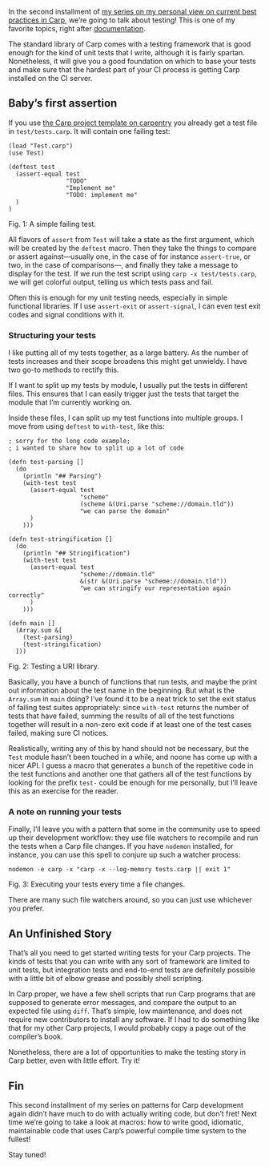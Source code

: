 In the second installment of [my series on my personal view on current best
practices in Carp](/carp-pattens), we’re going to talk about testing! This is
one of my favorite topics, right after [documentation](/Carp_Patterns_I:_Documentation.html).

The standard library of Carp comes with a testing framework that is good enough
for the kind of unit tests that I write, although it is fairly spartan.
Nonetheless, it will give you a good foundation on which to base your tests
and make sure that the hardest part of your CI process is getting Carp
installed on the CI server.

## Baby’s first assertion

If you use [the Carp project template on carpentry](https://github.com/carpentry-org/template)
you already get a test file in `test/tests.carp`. It will contain one failing
test:

```
(load "Test.carp")
(use Test)

(deftest test
  (assert-equal test
                "TODO"
                "Implement me"
                "TODO: implement me"
  )
)
```
<div class="figure-label">Fig. 1: A simple failing test.</div>

All flavors of `assert` from `Test` will take a state as the first argument,
which will be created by the `deftest` macro. Then they take the things to
compare or assert against—usually one, in the case of for instance
`assert-true`, or two, in the case of comparisons—, and finally they take a
message to display for the test. If we run the test script using `carp -x
test/tests.carp`, we will get colorful output, telling us which tests pass and
fail.

Often this is enough for my unit testing needs, especially in simple functional
libraries. If I use `assert-exit` or `assert-signal`, I can even test exit
codes and signal conditions with it.

### Structuring your tests

I like putting all of my tests together, as a large battery. As the number of
tests increases and their scope broadens this might get unwieldy. I
have two go-to methods to rectify this.

If I want to split up my tests by module, I usually put the tests in different
files. This ensures that I can easily trigger just the tests that target the
module that I’m currently working on.

Inside these files, I can split up my test functions into multiple groups. I
move from using `deftest` to `with-test`, like this:

```
; sorry for the long code example;
; i wanted to share how to split up a lot of code

(defn test-parsing []
  (do
    (println "## Parsing")
    (with-test test
      (assert-equal test
                    "scheme"
                    (scheme &(Uri.parse "scheme://domain.tld"))
                    "we can parse the domain"
      )
    )))

(defn test-stringification []
  (do
    (println "## Stringification")
    (with-test test
      (assert-equal test
                    "scheme://domain.tld"
                    &(str &(Uri.parse "scheme://domain.tld"))
                    "we can stringify our representation again correctly"
      )
    )))

(defn main []
  (Array.sum &[
    (test-parsing)
    (test-stringification)
  ]))
```
<div class="figure-label">Fig. 2: Testing a URI library.</div>

Basically, you have a bunch of functions that run tests, and maybe the print
out information about the test name in the beginning. But what is the
`Array.sum` in `main` doing? I’ve found it to be a neat trick to set the exit
status of failing test suites appropriately: since `with-test` returns the
number of tests that have failed, summing the results of all of the test
functions together will result in a non-zero exit code if at least one of the
test cases failed, making sure CI notices.

Realistically, writing any of this by hand should not be necessary, but the
`Test` module hasn’t been touched in a while, and noone has come up with a
nicer API. I guess a macro that generates a bunch of the repetitive code in
the test functions and another one that gathers all of the test functions by
looking for the prefix `test-` could be enough for me personally, but I’ll
leave this as an exercise for the reader.

### A note on running your tests

Finally, I’ll leave you with a pattern that some in the community use to speed
up their development workflow: they use file watchers to recompile and run the
tests when a Carp file changes. If you have `nodemon` installed, for instance,
you can use this spell to conjure up such a watcher process:

```
nodemon -e carp -x "carp -x --log-memory tests.carp || exit 1"
```
<div class="figure-label">
  Fig. 3: Executing your tests every time a file changes.
</div>

There are many such file watchers around, so you can just use whichever you
prefer.

## An Unfinished Story

That’s all you need to get started writing tests for your Carp projects. The
kinds of tests that you can write with any sort of framework are limited to
unit tests, but integration tests and end-to-end tests are definitely possible
with a little bit of elbow grease and possibly shell scripting.

In Carp proper, we have a few shell scripts that run Carp programs that are
supposed to generate error messages, and compare the output to an expected
file using `diff`. That’s simple, low maintenance, and does not require new
contributors to install any software. If I had to do something like that for my
other Carp projects, I would probably copy a page out of the compiler’s book.

Nonetheless, there are a lot of opportunities to make the testing story in Carp
better, even with little effort. Try it!

## Fin

This second installment of my series on patterns for Carp development again
didn’t have much to do with actually writing code, but don’t fret! Next time
we’re going to take a look at macros: how to write good, idiomatic, maintainable
code that uses Carp’s powerful compile time system to the fullest!

Stay tuned!
